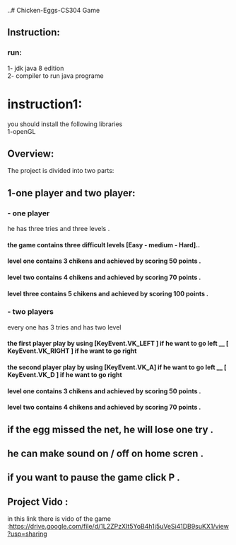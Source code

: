 ..# Chicken-Eggs-CS304
Game 
## Instruction:
### run:
1- jdk java 8 edition  <br />
2- compiler  to run java programe <br />
# instruction1:
you should install the following libraries
<br />
1-openGL <br />

## Overview:
The project is divided into two parts: <br />
## 1-one player  and two player:
### - one  player
he has three tries and three levels .
#### the game contains three difficult levels [Easy - medium - Hard]..
#### level one contains 3 chikens and achieved by scoring 50 points .   
#### level two contains 4 chikens  and achieved by scoring 70 points .
#### level three contains 5 chikens  and achieved by scoring 100 points .
### - two players
 every one has 3 tries and has two level 
 #### the first player play by using  [KeyEvent.VK_LEFT ] if he want to go left __ [ KeyEvent.VK_RIGHT ]  if he want to go right 
 #### the second player play by using [KeyEvent.VK_A] if he want to go left __ [ KeyEvent.VK_D ] if he want to go right 
 #### level one contains 3 chikens and achieved by scoring 50 points .   
 #### level two contains 4 chikens  and achieved by scoring 70 points .<br/>

## if the egg missed the net, he will lose one try . <br/>

## he can make sound on / off on home scren .  <br/>

## if you want to pause the game click P .  <br/>

## Project Vido  :
in this link there is vido of the game :https://drive.google.com/file/d/1L2ZPzXIt5YoB4h1j5uVeSi41DB9suKX1/view?usp=sharing <br/>
